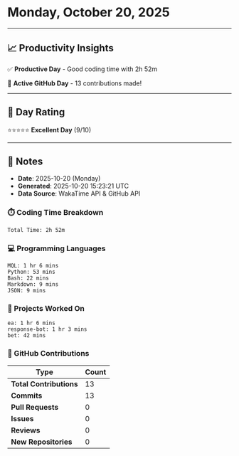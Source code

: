 # Monday, October 20, 2025

---

## 📈 Productivity Insights

✅ **Productive Day** - Good coding time with 2h 52m

🚀 **Active GitHub Day** - 13 contributions made!

---

## 🎯 Day Rating

⭐⭐⭐⭐⭐ **Excellent Day** (9/10)

---

## 📝 Notes

- **Date**: 2025-10-20 (Monday)
- **Generated**: 2025-10-20 15:23:21 UTC
- **Data Source**: WakaTime API & GitHub API


### ⏱️ Coding Time Breakdown

```
Total Time: 2h 52m
```

### 💻 Programming Languages

```
MQL: 1 hr 6 mins
Python: 53 mins
Bash: 22 mins
Markdown: 9 mins
JSON: 9 mins
```

### 📂 Projects Worked On

```
ea: 1 hr 6 mins
response-bot: 1 hr 3 mins
bet: 42 mins

```


### 🐙 GitHub Contributions

| Type | Count |
|------|-------|
| **Total Contributions** | 13 |
| **Commits** | 13 |
| **Pull Requests** | 0 |
| **Issues** | 0 |
| **Reviews** | 0 |
| **New Repositories** | 0 |

